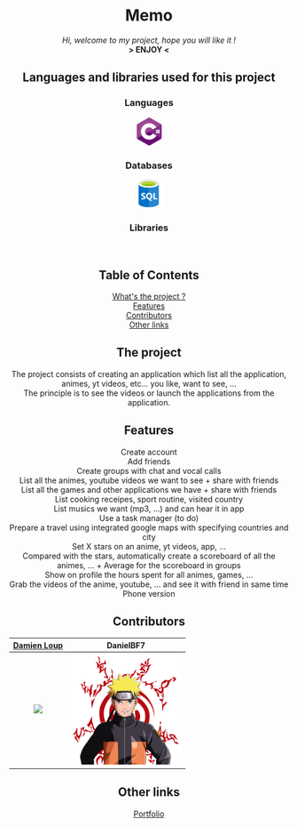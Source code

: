 <div align="center">
    <h1>Memo</h1>
    <i>Hi, welcome to my project, hope you will like it !</i>                        <br />
    <b> > ENJOY < </b>
</div>
<div align="center">
    <h2>Languages and libraries used for this project</h2>
    <h3> Languages </h3>
    <img height="50" src="https://github.com/dam277/dam277/raw/master/src/images/Csharp.png" />
                                                                                     <br />
    <h3> Databases </h3>
    <img height="50" src="https://github.com/dam277/dam277/raw/master/src/images/Sql.png" />
                                                                                     <br />
    <h3> Libraries </h3>
                                                                                     <br />
</div>
<div align="center">
   <h2 align="center">Table of Contents</h2>
  
   [What's the project ?](#the-project)                                              <br />
   [Features](#features)                                                             <br />
   [Contributors](#contributors)                                                     <br />
   [Other links](#other-links)
</div>

<div align="center">

   ## The project
   The project consists of creating an application which list all the application, animes, yt videos, etc... you like, want to see, ... <br />
   The principle is to see the videos or launch the applications from the application.

   ## Features
   Create account <br />
   Add friends <br />
   Create groups with chat and vocal calls <br />
   List all the animes, youtube videos we want to see + share with friends <br />
   List all the games and other applications we have + share with friends <br />
   List cooking receipes, sport routine, visited country <br />
   List musics we want (mp3, ...) and can hear it in app <br />
   Use a task manager (to do) <br />
   Prepare a travel using integrated google maps with specifying countries and city <br />
   Set X stars on an anime, yt videos, app, ... <br />
   Compared with the stars, automatically create a scoreboard of all the animes, ... + Average for the scoreboard in groups <br />
   Show on profile the hours spent for all animes, games, ... <br />
   Grab the videos of the anime, youtube, ... and see it with friend in same time <br />
   Phone version
   
   ## Contributors
   | <b> <a href="https://github.com/dam277">Damien Loup</a> </b>                      | <b> DanielBF7 </b>                                                                                   |
   |:---------------------------------------------------------------------------------:|:----------------------------------------------------------------------------------------------------:|
   | <img height="200px" src="https://avatars.githubusercontent.com/u/60733960?v=4" /> | <img height="200px" src="https://github.com/dam277/Images/blob/master/ProfileImages/DanielBF.png" /> |
   
   ## Other links
   <a href="https://dam277.github.io/dam277/">Portfolio</a>                     <br />
</div>
